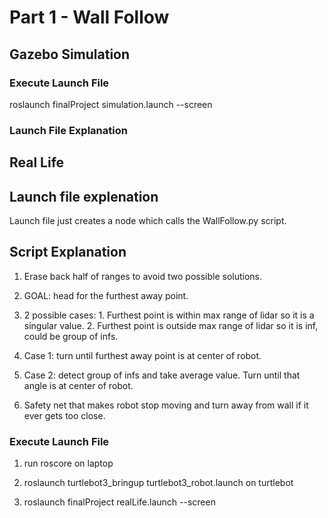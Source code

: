 # Part 1 - Wall Follow

## Gazebo Simulation

### Execute Launch File

roslaunch finalProject simulation.launch --screen

### Launch File Explanation


## Real Life

## Launch file explenation

Launch file just creates a node which calls the WallFollow.py script.

## Script Explanation

1. Erase back half of ranges to avoid two possible solutions.

2. GOAL: head for the furthest away point.

3. 2 possible cases: 1. Furthest point is within max range of lidar so it is a singular value. 2. Furthest point is outside max range of lidar so it is inf, could be group of infs.

4. Case 1: turn until furthest away point is at center of robot.

5. Case 2: detect group of infs and take average value. Turn until that angle is at center of robot.

6. Safety net that makes robot stop moving and turn away from wall if it ever gets too close.

### Execute Launch File

1. run roscore on laptop

2. roslaunch turtlebot3_bringup turtlebot3_robot.launch on turtlebot

3. roslaunch finalProject realLife.launch --screen

